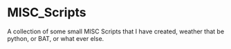 # MISC_Scripts
A collection of some small MISC Scripts that I have created, weather that be python, or BAT, or what ever else.
